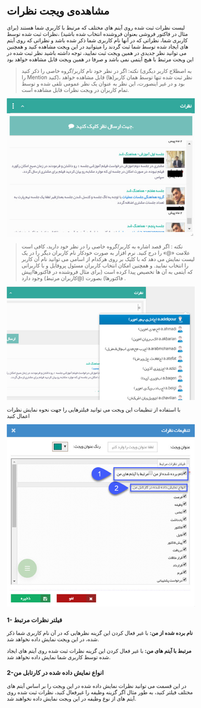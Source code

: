 #  مشاهده‌ی ویجت نظرات  

لیست نظرات ثبت شده روی آیتم های مختلف که مرتبط با کاربری شما هستند (برای مثال در فاکتور فروشی بعنوان فروشنده انتخاب شده باشید) ،نظرات ثبت شده توسط کاربری شما، نظراتی که در آنها نام کاربری شما ذکر شده باشد و نظراتی که روی آیتم های ایجاد شده توسط شما ثبت گردند را میتوانید در این ویجت مشاهده کنید و همچنین می توانید نظر جدیدی در همین ویجت ثبت نمایید، توجه داشته باشید نظر ثبت شده در این ویجت مرتبط با هیچ آیتمی نمی باشد و صرفا در همین ویجت قابل مشاهده خواهد بود

> نکته: اگر در نظر خود نام کاربر/گروه خاصی را ذکر کنید (به اصطلاح کاربر دیگری را Mention کنید)، نظر ثبت شده تنها توسط همان کاربر(ها) قابل مشاهده خواهد بود و در غیر اینصورت، این نظر به عنوان یک نظر عمومی تلقی شده و توسط تمام کاربران در ویجت نظرات قابل مشاهده است.

![](CommentsWidget.jpg)

> نکته : اگر قصد اشاره به کاربر/گروه خاصی را در نظر خود دارید، کافی است علامت «@» را درج کنید. نرم افزار به صورت خودکار نام کاربران دیگر را در یک لیست نمایش می دهد که با کلیک بر روی هرکدام از اسامی می توانید نام آن کاربر را انتخاب نمایید.  و همچنین امکان انتخاب کاربران مسئول پروفایل  و با کاربرانی که آیتمی به آن ها تخصیص پیدا کرده است (برای مثال فروشنده در فاکتورها/پیش فاکتورها) بصورت (@کاربران مرتبط) وجود دارد .

![](Mention.jpg)

با استفاده از تنظیمات این ویجت می توانید فیلترهایی را جهت نحوه نمایش نظرات اعمال کنید

![](CommentsSetting.jpg)

### 1- فیلتر نظرات مرتبط

**نام برده شده از من:** با غیر فعال کردن این گزینه نظرهایی که در آن نام کاربری شما ذکر شده، در این ویجت نمایش داده نخواهد شد.

**مرتبط با آیتم های من:** با غیر فعال کردن این گزینه نظرات ثبت شده روی آیتم های ایجاد شده توسط کاربری شما نمایش داده نخواهد شد.

### 2-انواع نمایش داده شده در کارتابل من

در این قسمت می توانید نظرات نمایش داده شده در این ویجت را بر اساس آیتم های مختلف فیلتر کنید، به طور مثال اگر گزینه وظیفه را غیرفعال کنید، نظرات ثبت شده روی آیتم های از نوع وظیفه در این ویجت نمایش داده نخواهند شد.

